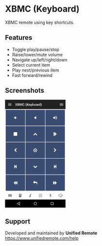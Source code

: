 # XBMC (Keyboard)
XBMC remote using key shortcuts.

## Features
*  Toggle play/pause/stop
*  Raise/lower/mute volume
*  Navigate up/left/right/down
*  Select current item
*  Play next/previous item
*  Fast forward/rewind

## Screenshots
<img src="ignore/screen.png" width="200" />

## Support
Developed and maintained by **Unified Remote**  
https://www.unifiedremote.com/help